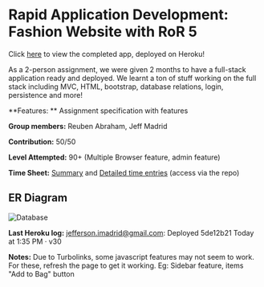 # Rapid Application Development: Fashion Website with RoR 5

Click [here](https://tranquil-crag-04131.herokuapp.com) to view the completed app, deployed on Heroku!

As a 2-person assignment, we were given 2 months to have a full-stack application ready and deployed. We learnt a ton of stuff working on the full stack including MVC, HTML, bootstrap, database relations, login, persistence and more!

**Features: ** Assignment specification with features

**Group members:** Reuben Abraham, Jeff Madrid

**Contribution:** 50/50

**Level Attempted:** 90+ (Multiple Browser feature, admin feature)

**Time Sheet:** [Summary](../master/Toggl_Track_summary_report_2021-04-04_2021-05-31.pdf) and [Detailed time entries](../master/Toggl_time_entries_2021-04-04_to_2021-05-31.pdf) (access via the repo)

## ER Diagram

![Database](../master/RAD%20Assignment.png)

**Last Heroku log:**  jefferson.imadrid@gmail.com: Deployed 5de12b21  Today at 1:35 PM · v30

**Notes:** Due to Turbolinks, some javascript features may not seem to work. For these, refresh the page to get it working. Eg: Sidebar feature, items "Add to Bag" button
